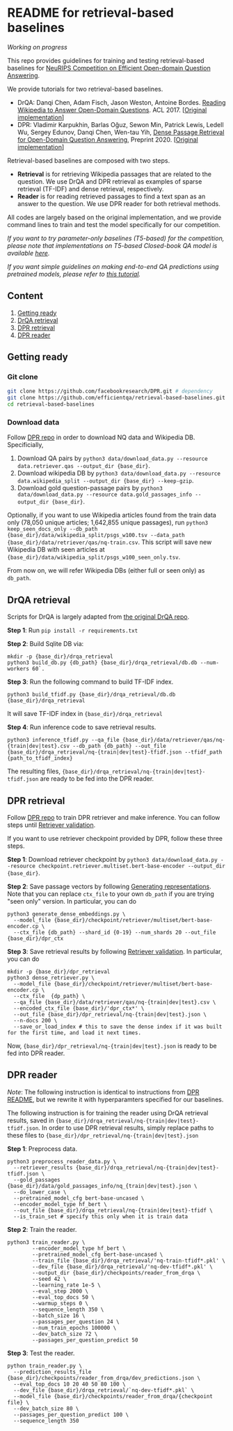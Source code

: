 # README for retrieval-based baselines

*Working on progress*

This repo provides guidelines for training and testing retrieval-based baselines for [NeuRIPS Competition on Efficient Open-domain Question Answering](http://efficientqa.github.io/).

We provide tutorials for two retrieval-based baselines.

- DrQA: Danqi Chen, Adam Fisch, Jason Weston, Antoine Bordes. [Reading Wikipedia to Answer Open-Domain Questions](https://arxiv.org/abs/1704.00051). ACL 2017. [[Original implementation][drqa]]
- DPR: Vladimir Karpukhin, Barlas Oğuz, Sewon Min, Patrick Lewis, Ledell Wu, Sergey Edunov, Danqi Chen, Wen-tau Yih, [Dense Passage Retrieval for Open-Domain Question Answering](https://arxiv.org/abs/2004.04906), Preprint 2020. [[Original implementation][dpr]]

Retrieval-based baselines are composed with two steps.
- **Retrieval** is for retrieving Wikipedia passages that are related to the question. We use DrQA and DPR retrieval as examples of sparse retrieval (TF-IDF) and dense retrieval, respectively.
- **Reader** is for reading retrieved passages to find a text span as an answer to the question. We use DPR reader for both retrieval methods.

All codes are largely based on the original implementation, and we provide command lines to train and test the model specifically for our competition.

*If you want to try parameter-only baselines (T5-based) for the competition, please note that implementations on T5-based Closed-book QA model is available [here](https://github.com/google-research/google-research/tree/master/t5_closed_book_qa).*

*If you want simple guidelines on making end-to-end QA predictions using pretrained models, please refer to [this tutorial](https://github.com/efficientqa/efficientqa.github.io/blob/master/getting_started.md).*

## Content

1. [Getting ready](#getting-ready)
2. [DrQA retrieval](#drqa-retrieval)
3. [DPR retrieval](#dpr-retrieval)
4. [DPR reader](#dpr-reader)

## Getting ready

### Git clone

```bash
git clone https://github.com/facebookresearch/DPR.git # dependency
git clone https://github.com/efficientqa/retrieval-based-baselines.git # this repo
cd retrieval-based-baselines
```

### Download data

Follow [DPR repo][dpr] in order to download NQ data and Wikipedia DB. Specificially,

1. Download QA pairs by `python3 data/download_data.py --resource data.retriever.qas --output_dir {base_dir}`.
2. Download wikipedia DB by `python3 data/download_data.py --resource data.wikipedia_split --output_dir {base_dir} --keep-gzip`.
3. Download gold question-passage pairs by `python3 data/download_data.py --resource data.gold_passages_info --output_dir {base_dir}`.

Optionally, if you want to use Wikipedia articles found from the train data only (78,050 unique articles; 1,642,855 unique passages), run `python3 keep_seen_docs_only --db_path {base_dir}/data/wikipedia_split/psgs_w100.tsv --data_path {base_dir}/data/retriever/qas/nq-train.csv`. This script will save new Wikipedia DB with seen articles at `{base_dir}/data/wikipedia_split/psgs_w100_seen_only.tsv`.

From now on, we will refer Wikipedia DBs (either full or seen only) as `db_path`.


## DrQA retrieval

Scripts for DrQA is largely adapted from [the original DrQA repo][drqa].

**Step 1**: Run `pip install -r requirements.txt`

**Step 2**: Build Sqlite DB via:
```
mkdir -p {base_dir}/drqa_retrieval
python3 build_db.py {db_path} {base_dir}/drqa_retrieval/db.db --num-workers 60`.
```
**Step 3**: Run the following command to build TF-IDF index.
```
python3 build_tfidf.py {base_dir}/drqa_retrieval/db.db {base_dir}/drqa_retrieval
```
It will save TF-IDF index in `{base_dir}/drqa_retrieval`

**Step 4**: Run inference code to save retrieval results.
```
python3 inference_tfidf.py --qa_file {base_dir}/data/retriever/qas/nq-{train|dev|test}.csv --db_path {db_path} --out_file {base_dir}/drqa_retrieval/nq-{train|dev|test}-tfidf.json --tfidf_path {path_to_tfidf_index}
```

The resulting files, `{base_dir}/drqa_retrieval/nq-{train|dev|test}-tfidf.json` are ready to be fed into the DPR reader.

## DPR retrieval

Follow [DPR repo][dpr] to train DPR retriever and make inference. You can follow steps until [Retriever validation](https://github.com/facebookresearch/DPR/tree/master#retriever-validation-against-the-entire-set-of-documents).


If you want to use retriever checkpoint provided by DPR, follow these three steps.

**Step 1**: Download retriever checkpoint by `python3 data/download_data.py --resource checkpoint.retriever.multiset.bert-base-encoder --output_dir {base_dir}`.

**Step 2**: Save passage vectors by following [Generating representations](https://github.com/facebookresearch/DPR/tree/master#retriever-validation-against-the-entire-set-of-documents). Note that you can replace `ctx_file` to your own `db_path` if you are trying "seen only" version. In particular, you can do
```
python3 generate_dense_embeddings.py \
  --model_file {base_dir}/checkpoint/retriever/multiset/bert-base-encoder.cp \
  --ctx_file {db_path} --shard_id {0-19} --num_shards 20 --out_file {base_dir}/dpr_ctx
```

**Step 3**: Save retrieval results by following [Retriever validation](https://github.com/facebookresearch/DPR/tree/master#retriever-validation-against-the-entire-set-of-documents). In particular, you can do
```
mkdir -p {base_dir}/dpr_retrieval
python3 dense_retriever.py \
  --model_file {base_dir}/checkpoint/retriever/multiset/bert-base-encoder.cp \
  --ctx_file  {dp_path} \
  --qa_file {base_dir}/data/retriever/qas/nq-{train|dev|test}.csv \
  --encoded_ctx_file {base_dir}/'dpr_ctx*' \
  --out_file {base_dir}/dpr_retrieval/nq-{train|dev|test}.json \
  --n-docs 200 \
  --save_or_load_index # this to save the dense index if it was built for the first time, and load it next times.
```

Now, `{base_dir}/dpr_retrieval/nq-{train|dev|test}.json` is ready to be fed into DPR reader.

## DPR reader

*Note*: The following instruction is identical to instructions from [DPR README](https://github.com/facebookresearch/DPR#optional-reader-model-input-data-pre-processing), but we rewrite it with hyperparamters specified for our baselines.

The following instruction is for training the reader using DrQA retrieval results, saved in `{base_dir}/drqa_retrieval/nq-{train|dev|test}-tfidf.json`. In order to use DPR retrieval results, simply replace paths to these files to `{base_dir}/dpr_retrieval/nq-{train|dev|test}.json`

**Step 1**: Preprocess data.

```
python3 preprocess_reader_data.py \
  --retriever_results {base_dir}/drqa_retrieval/nq-{train|dev|test}-tfidf.json \
  --gold_passages {base_dir}/data/gold_passages_info/nq_{train|dev|test}.json \
  --do_lower_case \
  --pretrained_model_cfg bert-base-uncased \
  --encoder_model_type hf_bert \
  --out_file {base_dir}/drqa_retrieval/nq-{train|dev|test}-tfidf \
  --is_train_set # specify this only when it is train data
```

**Step 2**: Train the reader.
```
python3 train_reader.py \
        --encoder_model_type hf_bert \
        --pretrained_model_cfg bert-base-uncased \
        --train_file {base_dir}/drqa_retrieval/'nq-train-tfidf*.pkl' \
        --dev_file {base_dir}/drqa_retrieval/'nq-dev-tfidf*.pkl' \
        --output_dir {base_dir}/checkpoints/reader_from_drqa \
        --seed 42 \
        --learning_rate 1e-5 \
        --eval_step 2000 \
        --eval_top_docs 50 \
        --warmup_steps 0 \
        --sequence_length 350 \
        --batch_size 16 \
        --passages_per_question 24 \
        --num_train_epochs 100000 \
        --dev_batch_size 72 \
        --passages_per_question_predict 50
```

**Step 3**: Test the reader.
```
python train_reader.py \
  --prediction_results_file {base_dir}/checkpoints/reader_from_drqa/dev_predictions.json \
  --eval_top_docs 10 20 40 50 80 100 \
  --dev_file {base_dir}/drqa_retrieval/`nq-dev-tfidf*.pkl` \
  --model_file {base_dir}/checkpoints/reader_from_drqa/{checkpoint file} \
  --dev_batch_size 80 \
  --passages_per_question_predict 100 \
  --sequence_length 350
```

[drqa]: https://github.com/facebookresearch/DrQA/
[dpr]: https://github.com/facebookresearch/DPR




